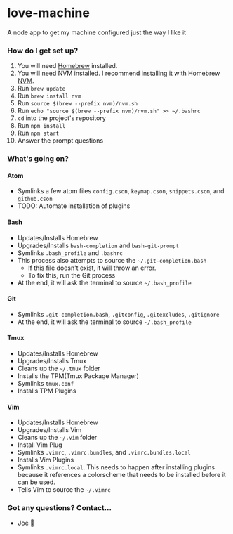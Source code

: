 # love-machine

A node app to get my machine configured just the way I like it

### How do I get set up?

1. You will need [Homebrew](https://brew.sh/) installed.
2. You will need NVM installed. I recommend installing it with Homebrew [NVM](https://github.com/creationix/nvm#install-script).
3. Run `brew update`
4. Run `brew install nvm`
5. Run `source $(brew --prefix nvm)/nvm.sh`
6. Run `echo "source $(brew --prefix nvm)/nvm.sh" >> ~/.bashrc`
7. `cd` into the project's repository
8. Run `npm install`
9. Run `npm start`
10. Answer the prompt questions

### What's going on?
#### Atom
* Symlinks a few atom files `config.cson`, `keymap.cson`, `snippets.cson`, and `github.cson`
* TODO: Automate installation of plugins

#### Bash
* Updates/Installs Homebrew
* Upgrades/Installs `bash-completion` and `bash-git-prompt`
* Symlinks `.bash_profile` and `.bashrc`
* This process also attempts to source the `~/.git-completion.bash`
    * If this file doesn't exist, it will throw an error.
    * To fix this, run the Git process
* At the end, it will ask the terminal to source `~/.bash_profile`

#### Git
* Symlinks `.git-completion.bash`, `.gitconfig`, `.gitexcludes`, `.gitignore`
* At the end, it will ask the terminal to source `~/.bash_profile`

#### Tmux
* Updates/Installs Homebrew
* Upgrades/Installs Tmux
* Cleans up the `~/.tmux` folder
* Installs the TPM(Tmux Package Manager)
* Symlinks `tmux.conf`
* Installs TPM Plugins

#### Vim
* Updates/Installs Homebrew
* Upgrades/Installs Vim
* Cleans up the `~/.vim` folder
* Install Vim Plug
* Symlinks `.vimrc`, `.vimrc.bundles`, and `.vimrc.bundles.local`
* Installs Vim Plugins
* Symlinks `.vimrc.local`. This needs to happen after installing plugins because it references a colorscheme that needs to be installed before it can be used.
* Tells Vim to source the `~/.vimrc`

### Got any questions? Contact...

* Joe 🍔
